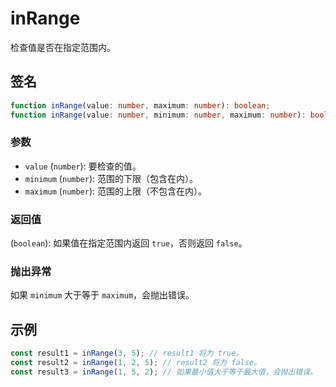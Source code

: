 # inRange

检查值是否在指定范围内。

## 签名

```typescript
function inRange(value: number, maximum: number): boolean;
function inRange(value: number, minimum: number, maximum: number): boolean;
```

### 参数

- `value` (`number`): 要检查的值。
- `minimum` (`number`): 范围的下限（包含在内）。
- `maximum` (`number`): 范围的上限（不包含在内）。

### 返回值

(`boolean`): 如果值在指定范围内返回 `true`，否则返回 `false`。

### 抛出异常

如果 `minimum` 大于等于 `maximum`，会抛出错误。

## 示例

```typescript
const result1 = inRange(3, 5); // result1 将为 true。
const result2 = inRange(1, 2, 5); // result2 将为 false。
const result3 = inRange(1, 5, 2); // 如果最小值大于等于最大值，会抛出错误。
```
